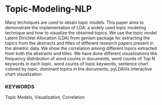 # Topic-Modeling-NLP
Many techniques are used to obtain topic models. This paper aims
to demonstrate the implementation of LDA: a widely used topic
modeling technique and how to visualize the obtained topics. We
use the topic model Latent Dirichlet Allocation (LDA) from genism
package for extracting the topics from the abstracts and titles of
different research papers present in the almetric data. We show the
correlation among different topics extracted from both the abstracts
and titles. We have done different visualizations like frequency
distribution of word counts in documents, word counts of Top N
keywords in each topic, word counts of topic keywords, sentence
chart colored by topic, dominant topics in the documents,
pyLDAVis interactive chart visualization. 

### KEYWORDS
Topic Models, Visualization, Correlation



